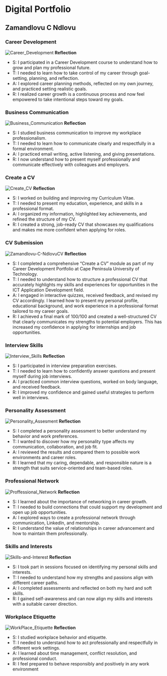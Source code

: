 # Digital Portfolio
## Zamandlovu C Ndlovu
### Career Development
![Career_Development](https://github.com/user-attachments/assets/5990904c-0b67-4176-ac52-642c9b0ba692)
**Reflection**
- S: I participated in a Career Development course to understand how to grow and plan my professional future.
- T: I needed to learn how to take control of my career through goal-setting, planning, and reflection.
- A: I explored career planning methods, reflected on my own journey, and practiced setting realistic goals.
- R: I realized career growth is a continuous process and now feel empowered to take intentional steps toward my goals.

### Business Communication
![Business_Communication](https://github.com/user-attachments/assets/1822acd0-a716-4d0b-b58c-e6b5f3594c2b)
**Reflection**
- S: I studied business communication to improve my workplace professionalism.
- T: I needed to learn how to communicate clearly and respectfully in a formal environment.
- A: I practiced email writing, active listening, and giving presentations.
- R: I now understand how to present myself professionally and communicate effectively with colleagues and employers.
  
### Create a CV
![Create_CV](https://github.com/user-attachments/assets/8fb51087-baf0-406a-9ec0-f58d98125075)
**Reflection**
- S: I worked on building and improving my Curriculum Vitae.
- T: I needed to present my education, experience, and skills in a professional format.
- A: I organized my information, highlighted key achievements, and refined the structure of my CV.
- R: I created a strong, job-ready CV that showcases my qualifications and makes me more confident when applying for roles.

### CV Submission
![Zamandlovu-C-NdlovuCV](https://github.com/user-attachments/assets/d9ddeb72-6a5c-4d6d-8bad-ade06692346d)
**Reflection**
- S: I completed a comprehensive “Create a CV” module as part of my Career Development Portfolio at Cape Peninsula University of Technology.
- T: I needed to understand how to structure a professional CV that accurately highlights my skills and experiences for opportunities in the ICT Application Development field.
- A: I engaged in interactive quizzes, received feedback, and revised my CV accordingly. I learned how to present my personal profile, educational background, and work experience in a professional format tailored to my career goals.
- R: I achieved a final mark of 100/100 and created a well-structured CV that clearly communicates my strengths to potential employers. This has increased my confidence in applying for internships and job opportunities.

### Interview Skills
![Interview_Skills](https://github.com/user-attachments/assets/a483a53c-057c-4272-8b95-571ae8452ec6)
**Reflection**
- S: I participated in interview preparation exercises.
- T: I needed to learn how to confidently answer questions and present myself during job interviews.
- A: I practiced common interview questions, worked on body language, and received feedback.
- R: I improved my confidence and gained useful strategies to perform well in interviews.

### Personality Assessment
![Personality_Assesment](https://github.com/user-attachments/assets/bba3707a-9df1-4be7-a85e-b15df60e9650)
**Reflection**
- S: I completed a personality assessment to better understand my behavior and work preferences.
- T: I wanted to discover how my personality type affects my communication, collaboration, and job fit.
- A: I reviewed the results and compared them to possible work environments and career roles.
- R: I learned that my caring, dependable, and responsible nature is a strength that suits service-oriented and team-based roles.

### Professional Network
![Proffessional_Network](https://github.com/user-attachments/assets/d5d02f59-1411-4a64-97e1-48c42162a543)
**Reflection**
- S: I learned about the importance of networking in career growth.
- T: I needed to build connections that could support my development and open up job opportunities.
- A: I explored ways to create a professional network through communication, LinkedIn, and mentorship.
- R: I understand the value of relationships in career advancement and how to maintain them professionally.

### Skills and Interests
![Skills-and-Interest](https://github.com/user-attachments/assets/2b667b70-881b-4912-8a30-f0fd81860f7e)
**Reflection**
- S: I took part in sessions focused on identifying my personal skills and interests.
- T: I needed to understand how my strengths and passions align with different career paths.
- A: I completed assessments and reflected on both my hard and soft skills.
- R: I gained self-awareness and can now align my skills and interests with a suitable career direction.

### Workplace Etiquette
![WorkPlace_Etiquette](https://github.com/user-attachments/assets/3837fa6e-048b-4edf-a17e-13fb6efe24fe)
**Reflection**
- S: I studied workplace behavior and etiquette.
- T: I needed to understand how to act professionally and respectfully in different work settings.
- A: I learned about time management, conflict resolution, and professional conduct.
- R: I feel prepared to behave responsibly and positively in any work environment
